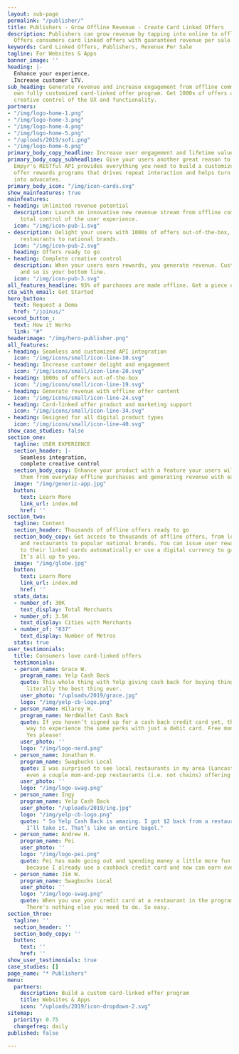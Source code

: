 ```yaml
---
layout: sub-page
permalink: "/publisher/"
title: Publishers - Grow Offline Revenue - Create Card Linked Offers
description: Publishers can grow revenue by tapping into online to offline commerce.
  Offers consumers card linked offers with guaranteed revenue per sale.
keywords: Card Linked Offers, Publishers, Revenue Per Sale
tagline: For Websites & Apps
banner_image: ''
heading: |-
  Enhance your experience.
  Increase customer LTV.
sub_heading: Generate revenue and increase engagement from offline commerce with your
  own fully customized card-linked offer program. Get 1000s of offers and complete
  creative control of the UX and functionality.
partners:
- "/img/logo-home-1.png"
- "/img/logo-home-3.png"
- "/img/logo-home-4.png"
- "/img/logo-home-5.png"
- "/uploads/2019/sofi.png"
- "/img/logo-home-6.png"
primary_body_copy_headline: Increase user engagement and lifetime value.
primary_body_copy_subheadline: Give your users another great reason to open your app.
  Empyr's RESTful API provides everything you need to build a customized card-linked
  offer rewards programs that drives repeat interaction and helps turn your users
  into advocates.
primary_body_icon: "/img/icon-cards.svg"
show_mainfeatures: true
mainfeatures:
- heading: Unlimited revenue potential
  description: Launch an innovative new revenue stream from offline commerce with
    total control of the user experience.
  icon: "/img/icon-pub-1.svg"
- description: Delight your users with 1000s of offers out-of-the-box, from local
    restaurants to national brands.
  icon: "/img/icon-pub-2.svg"
  heading: Offers ready to go
- heading: Complete creative control
  description: When your users earn rewards, you generate revenue. Customers are happier,
    and so is your bottom line.
  icon: "/img/icon-pub-3.svg"
all_features_headline: 93% of purchases are made offline. Get a piece of the pie.
cta_with_email: Get Started
hero_button:
  text: Request a Demo
  href: "/joinus/"
second_button_:
  text: How it Works
  link: "#"
headerimage: "/img/hero-publisher.png"
all_features:
- heading: Seamless and customized API integration
  icon: "/img/icons/small/icon-line-10.svg"
- heading: Increase customer delight and engagement
  icon: "/img/icons/small/icon-line-20.svg"
- heading: 1000s of offers out-of-the-box
  icon: "/img/icons/small/icon-line-19.svg"
- heading: Generate revenue with offline offer content
  icon: "/img/icons/small/icon-line-24.svg"
- heading: Card-linked offer product and marketing support
  icon: "/img/icons/small/icon-line-34.svg"
- heading: Designed for all digital product types
  icon: "/img/icons/small/icon-line-40.svg"
show_case_studies: false
section_one:
  tagline: USER EXPERIENCE
  section_header: |-
    Seamless integration,
    complete creative control
  section_body_copy: Enhance your product with a feature your users will love, rewarding
    them from everyday offline purchases and generating revenue with each transaction.
  image: "/img/generic-app.jpg"
  button:
    text: Learn More
    link_url: index.md
    href: ''
section_two:
  tagline: Content
  section_header: Thousands of offline offers ready to go
  section_body_copy: Get access to thousands of offline offers, from local stores
    and restaurants to popular national brands. You can issue user rewards direct
    to their linked cards automatically or use a digital currency to gamify your product.
    It’s all up to you.
  image: "/img/globe.jpg"
  button:
    text: Learn More
    link_url: index.md
    href: ''
  stats_data:
  - number_of: 30K
    text_display: Total Merchants
  - number_of: 3.5K
    text_display: Cities with Merchants
  - number_of: "837"
    text_display: Number of Metros
  stats: true
user_testimonials:
  title: Consumers love card-linked offers
  testimonials:
  - person_name: Grace W.
    program_name: Yelp Cash Back
    quote: This whole thing with Yelp giving cash back for buying things online is
      literally the best thing ever.
    user_photo: "/uploads/2019/grace.jpg"
    logo: "/img/yelp-cb-logo.png"
  - person_name: Hilarey W.
    program_name: NerdWallet Cash Back
    quote: If you haven’t signed up for a cash back credit card yet, this is a great
      way to experience the same perks with just a debit card. Free money every month?
      Yes please!
    user_photo: ''
    logo: "/img/logo-nerd.png"
  - person_name: Jonathan H.
    program_name: Swagbucks Local
    quote: I was surprised to see local restaurants in my area (Lancaster city, PA),
      even a couple mom-and-pop restaurants (i.e. not chains) offering 7% cash back!
    user_photo: ''
    logo: "/img/logo-swag.png"
  - person_name: Ingy
    program_name: Yelp Cash Back
    user_photo: "/uploads/2019/ing.jpg"
    logo: "/img/yelp-cb-logo.png"
    quote: " So Yelp Cash Back is amazing. I got $2 back from a restaurant in credit.
      I’ll take it. That’s like an entire bagel."
  - person_name: Andrew H.
    program_name: Pei
    user_photo: ''
    logo: "/img/logo-pei.png"
    quote: Pei has made going out and spending money a little more fun. Especially
      because I already use a cashback credit card and now can earn even more cashback.
  - person_name: Jim W.
    program_name: Swagbucks Local
    user_photo: ''
    logo: "/img/logo-swag.png"
    quote: When you use your credit card at a restaurant in the program, you get cashback!
      There's nothing else you need to do. So easy.
section_three:
  tagline: ''
  section_header: ''
  section_body_copy: ''
  button:
    text: ''
    href: ''
show_user_testimonials: true
case_studies: []
page_name: "* Publishers"
menu:
  partners:
    description: Build a custom card-linked offer program
    title: Websites & Apps
    icon: "/uploads/2019/icon-dropdown-2.svg"
sitemap:
  priority: 0.75
  changefreq: daily
published: false

---
```

